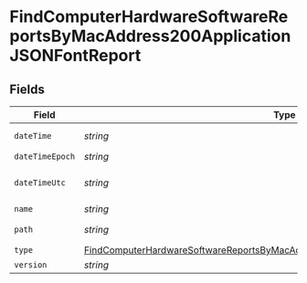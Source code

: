 # FindComputerHardwareSoftwareReportsByMacAddress200ApplicationJSONFontReport


## Fields

| Field                                                                                                                                                                                         | Type                                                                                                                                                                                          | Required                                                                                                                                                                                      | Description                                                                                                                                                                                   | Example                                                                                                                                                                                       |
| --------------------------------------------------------------------------------------------------------------------------------------------------------------------------------------------- | --------------------------------------------------------------------------------------------------------------------------------------------------------------------------------------------- | --------------------------------------------------------------------------------------------------------------------------------------------------------------------------------------------- | --------------------------------------------------------------------------------------------------------------------------------------------------------------------------------------------- | --------------------------------------------------------------------------------------------------------------------------------------------------------------------------------------------- |
| `dateTime`                                                                                                                                                                                    | *string*                                                                                                                                                                                      | :heavy_minus_sign:                                                                                                                                                                            | N/A                                                                                                                                                                                           | 2017-07-07 18:37:04                                                                                                                                                                           |
| `dateTimeEpoch`                                                                                                                                                                               | *string*                                                                                                                                                                                      | :heavy_minus_sign:                                                                                                                                                                            | N/A                                                                                                                                                                                           | 1499470624555                                                                                                                                                                                 |
| `dateTimeUtc`                                                                                                                                                                                 | *string*                                                                                                                                                                                      | :heavy_minus_sign:                                                                                                                                                                            | N/A                                                                                                                                                                                           | 2017-07-07T18:37:04.555-0500                                                                                                                                                                  |
| `name`                                                                                                                                                                                        | *string*                                                                                                                                                                                      | :heavy_minus_sign:                                                                                                                                                                            | N/A                                                                                                                                                                                           | Al Nile.ttc                                                                                                                                                                                   |
| `path`                                                                                                                                                                                        | *string*                                                                                                                                                                                      | :heavy_minus_sign:                                                                                                                                                                            | N/A                                                                                                                                                                                           | /Library/Fonts/Al Nile.ttc                                                                                                                                                                    |
| `type`                                                                                                                                                                                        | [FindComputerHardwareSoftwareReportsByMacAddress200ApplicationJSONFontReportType](../../models/operations/findcomputerhardwaresoftwarereportsbymacaddress200applicationjsonfontreporttype.md) | :heavy_minus_sign:                                                                                                                                                                            | N/A                                                                                                                                                                                           |                                                                                                                                                                                               |
| `version`                                                                                                                                                                                     | *string*                                                                                                                                                                                      | :heavy_minus_sign:                                                                                                                                                                            | N/A                                                                                                                                                                                           | n/a                                                                                                                                                                                           |